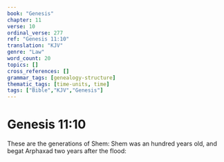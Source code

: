 ```yaml
---
book: "Genesis"
chapter: 11
verse: 10
ordinal_verse: 277
ref: "Genesis 11:10"
translation: "KJV"
genre: "Law"
word_count: 20
topics: []
cross_references: []
grammar_tags: [genealogy-structure]
thematic_tags: [time-units, time]
tags: ["Bible","KJV","Genesis"]
---
```


# Genesis 11:10

These are the generations of Shem: Shem was an hundred years old, and begat Arphaxad two years after the flood:
